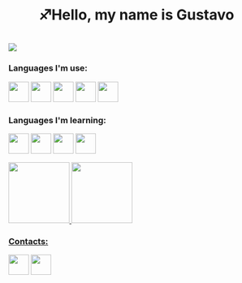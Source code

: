 <h1 align="center">♐Hello, my name is Gustavo<h1/> 
<img src="https://tm.ibxk.com.br/2022/08/11/11115546378139.jpg?ims=1120x420" /> 
 
### Languages I'm use: 
<p><img src="https://cdn.jsdelivr.net/gh/devicons/devicon/icons/html5/html5-original.svg" width="40px" height="40px" />
<img src="https://cdn.jsdelivr.net/gh/devicons/devicon/icons/css3/css3-original.svg" width="40px" height="40px" />
<img src="https://cdn.jsdelivr.net/gh/devicons/devicon/icons/javascript/javascript-original.svg" width="40px" height="40px"/>
<img src="https://cdn.jsdelivr.net/gh/devicons/devicon/icons/react/react-original.svg" width="40px" height="40px"/>
<img src="https://cdn.jsdelivr.net/gh/devicons/devicon/icons/nodejs/nodejs-original.svg" width="40px" height="40px"/></p>
                                            
### Languages I'm learning: 
<p><img src="https://cdn.jsdelivr.net/gh/devicons/devicon/icons/java/java-original.svg" width="40px" height="40px"/>
<img src="https://cdn.jsdelivr.net/gh/devicons/devicon/icons/typescript/typescript-original.svg" width="40px" height="40px"/>
<img src="https://cdn.jsdelivr.net/gh/devicons/devicon/icons/angularjs/angularjs-original.svg" width="40px" height="40px"/>
<img src="https://cdn.jsdelivr.net/gh/devicons/devicon/icons/php/php-original.svg" width="40px" height="40px"/></p>
 

<div>
<a href="https://github.com/Gussfm">
<img height="120em" src="https://github-readme-stats.vercel.app/api/top-langs/?username=Gussfm&layout=compact&langs_count=7&theme=dracula"/>
<img height="120em" src="https://github-readme-stats.vercel.app/api?username=Gussfm&show_icons=true&theme=dracula&include_all_commits=true&count_private=true"/>
</div>  


### Contacts:
<a href="https://www.linkedin.com/in/gustavo-henrique-335b67236/"> <img src="https://cdn.jsdelivr.net/gh/devicons/devicon/icons/linkedin/linkedin-original.svg" width="40px" height="40px"/></a>
<a href="https://www.instagram.com/guh_henri_/"> <img src="https://cdn-icons-png.flaticon.com/128/3955/3955024.png" width="40px" height="40px"/></a>                        

 




